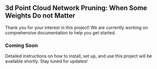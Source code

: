 
## 3d Point Cloud Network Pruning: When Some Weights Do not Matter

Thank you for your interest in this project! We are currently working on comprehensive documentation to help you get started.

### Coming Soon

Detailed instructions on how to install, set up, and use this project will be available shortly. Stay tuned for updates!

